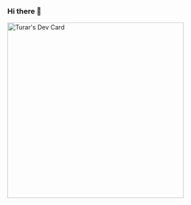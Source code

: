 ### Hi there 👋
<a href="https://app.daily.dev/MXslade"><img src="https://api.daily.dev/devcards/4198cac0272e4a94bc2e755187516c02.png?r=p84" width="400" alt="Turar's Dev Card"/></a>
<!--
**MXslade/MXslade** is a ✨ _special_ ✨ repository because its `README.md` (this file) appears on your GitHub profile.

Here are some ideas to get you started:

- 🔭 I’m currently working on ...
- 🌱 I’m currently learning ...
- 👯 I’m looking to collaborate on ...
- 🤔 I’m looking for help with ...
- 💬 Ask me about ...
- 📫 How to reach me: ...
- 😄 Pronouns: ...
- ⚡ Fun fact: ...
-->
